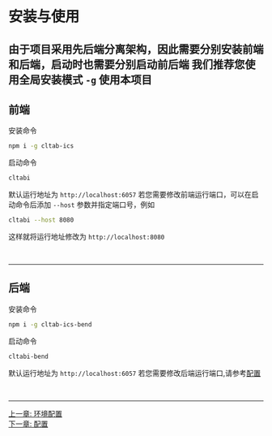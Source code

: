 # 安装与使用

由于项目采用先后端分离架构，因此需要分别安装前端和后端，启动时也需要分别启动前后端
我们推荐您使用全局安装模式 `-g` 使用本项目
---

## 前端

安装命令
```bash
npm i -g cltab-ics
```

启动命令
```bash
cltabi
```

默认运行地址为 `http://localhost:6057`
若您需要修改前端运行端口，可以在启动命令后添加 `--host` 参数并指定端口号，例如
```bash
cltabi --host 8080
```
这样就将运行地址修改为 `http://localhost:8080` 

<br>

---

## 后端

安装命令
```bash
npm i -g cltab-ics-bend
```

启动命令
```bash
cltabi-bend
```

默认运行地址为 `http://localhost:6057`
若您需要修改后端运行端口,请参考[配置](/config)

<br>

---

[上一章: 环境配置](/env)<br>
[下一章: 配置](/config)